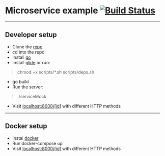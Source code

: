 Microservice example [![Build Status](https://travis-ci.org/reivaj05/linuxeros_example.svg?branch=master)](https://travis-ci.org/reivaj05/linuxeros_example)
===================

----------

Developer setup
-------------

 - Clone the [repo](https://github.com/reivaj05/linuxeros_example)
 - cd into the repo
 - Install  [go](https://golang.org/doc/install) 
 - Install [glide](https://github.com/Masterminds/glide) or run:

>chmod +x scripts/*.sh
>scripts/deps.sh

 - go build
 - Run the server:

>./serviceMock

 - Visit [localhost:8000/[id]](http://localhost:8000) with different HTTP methods

----------

Docker setup
-------------

 - Instal [docker](https://www.docker.com/)
 - Run docker-compose up
 - Visit [localhost:8000/[id]](http://localhost:8000) with different HTTP methods
	
